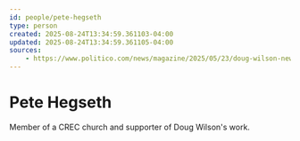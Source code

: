 ```yaml
---
id: people/pete-hegseth
type: person
created: 2025-08-24T13:34:59.361103-04:00
updated: 2025-08-24T13:34:59.361105-04:00
sources:
    - https://www.politico.com/news/magazine/2025/05/23/doug-wilson-new-right-pastor-hegseth-trump-officials-00355376
---
```


# Pete Hegseth

Member of a CREC church and supporter of Doug Wilson's work.

